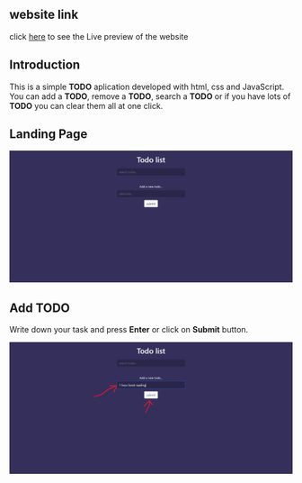 ## website link
click [here](https://sumanislam.github.io/To-do-list-2/) to see the Live preview of the website

## Introduction
This is a simple __TODO__ aplication developed with html, css and JavaScript. You can add a __TODO__, remove a __TODO__, search a __TODO__ or if you have lots of __TODO__ you can clear them all at one click.

## Landing Page
<img src="readmeimage/1.png" />

## Add TODO
Write down your task and press __Enter__ or click on __Submit__ button.

<img src="readmeimage/2.png" />
